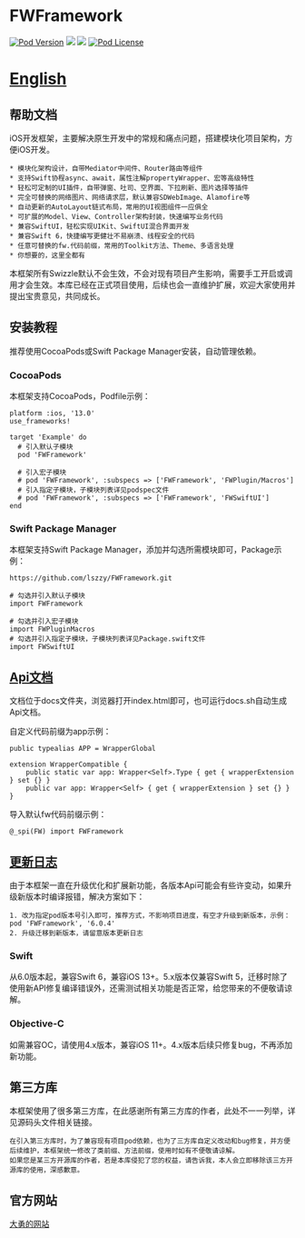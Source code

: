 # FWFramework

[![Pod Version](https://img.shields.io/cocoapods/v/FWFramework.svg?style=flat)](http://cocoadocs.org/docsets/FWFramework/)
[![](https://img.shields.io/endpoint?url=https%3A%2F%2Fswiftpackageindex.com%2Fapi%2Fpackages%2Flszzy%2FFWFramework%2Fbadge%3Ftype%3Dplatforms)](https://swiftpackageindex.com/lszzy/FWFramework)
[![](https://img.shields.io/endpoint?url=https%3A%2F%2Fswiftpackageindex.com%2Fapi%2Fpackages%2Flszzy%2FFWFramework%2Fbadge%3Ftype%3Dswift-versions)](https://swiftpackageindex.com/lszzy/FWFramework)
[![Pod License](https://img.shields.io/cocoapods/l/FWFramework.svg?style=flat)](https://github.com/lszzy/FWFramework/blob/master/LICENSE)

# [English](https://github.com/lszzy/FWFramework/blob/master/README.md)

## 帮助文档
iOS开发框架，主要解决原生开发中的常规和痛点问题，搭建模块化项目架构，方便iOS开发。

	* 模块化架构设计，自带Mediator中间件、Router路由等组件
	* 支持Swift协程async、await，属性注解propertyWrapper、宏等高级特性
	* 轻松可定制的UI插件，自带弹窗、吐司、空界面、下拉刷新、图片选择等插件
	* 完全可替换的网络图片、网络请求层，默认兼容SDWebImage、Alamofire等
	* 自动更新的AutoLayout链式布局，常用的UI视图组件一应俱全
	* 可扩展的Model、View、Controller架构封装，快速编写业务代码
	* 兼容SwiftUI，轻松实现UIKit、SwiftUI混合界面开发
    * 兼容Swift 6，快捷编写更健壮不易崩溃、线程安全的代码   
	* 任意可替换的fw.代码前缀，常用的Toolkit方法、Theme、多语言处理
	* 你想要的，这里全都有

本框架所有Swizzle默认不会生效，不会对现有项目产生影响，需要手工开启或调用才会生效。本库已经在正式项目使用，后续也会一直维护扩展，欢迎大家使用并提出宝贵意见，共同成长。

## 安装教程
推荐使用CocoaPods或Swift Package Manager安装，自动管理依赖。

### CocoaPods
本框架支持CocoaPods，Podfile示例：

	platform :ios, '13.0'
	use_frameworks!

	target 'Example' do
	  # 引入默认子模块
	  pod 'FWFramework'
   
      # 引入宏子模块
      # pod 'FWFramework', :subspecs => ['FWFramework', 'FWPlugin/Macros']   
	  # 引入指定子模块，子模块列表详见podspec文件
	  # pod 'FWFramework', :subspecs => ['FWFramework', 'FWSwiftUI']
	end

### Swift Package Manager
本框架支持Swift Package Manager，添加并勾选所需模块即可，Package示例：

	https://github.com/lszzy/FWFramework.git
	
	# 勾选并引入默认子模块
	import FWFramework
 
    # 勾选并引入宏子模块
    import FWPluginMacros 
	# 勾选并引入指定子模块，子模块列表详见Package.swift文件
	import FWSwiftUI

## [Api文档](https://fwframework.wuyong.site)
文档位于docs文件夹，浏览器打开index.html即可，也可运行docs.sh自动生成Api文档。

自定义代码前缀为app示例：

	public typealias APP = WrapperGlobal
	
	extension WrapperCompatible {
	    public static var app: Wrapper<Self>.Type { get { wrapperExtension } set {} }
	    public var app: Wrapper<Self> { get { wrapperExtension } set {} }
	}
	
导入默认fw代码前缀示例：

	@_spi(FW) import FWFramework

## [更新日志](https://github.com/lszzy/FWFramework/blob/master/CHANGELOG_CN.md)
由于本框架一直在升级优化和扩展新功能，各版本Api可能会有些许变动，如果升级新版本时编译报错，解决方案如下：

	1. 改为指定pod版本号引入即可，推荐方式，不影响项目进度，有空才升级到新版本，示例：pod 'FWFramework', '6.0.4'
	2. 升级迁移到新版本，请留意版本更新日志

### Swift
从6.0版本起，兼容Swift 6，兼容iOS 13+。5.x版本仅兼容Swift 5，迁移时除了使用新API修复编译错误外，还需测试相关功能是否正常，给您带来的不便敬请谅解。

### Objective-C
如需兼容OC，请使用4.x版本，兼容iOS 11+。4.x版本后续只修复bug，不再添加新功能。

## 第三方库
本框架使用了很多第三方库，在此感谢所有第三方库的作者，此处不一一列举，详见源码头文件相关链接。  
 
	在引入第三方库时，为了兼容现有项目pod依赖，也为了三方库自定义改动和bug修复，并方便后续维护，本框架统一修改了类前缀、方法前缀，使用时如有不便敬请谅解。
	如果您是某三方开源库的作者，若是本库侵犯了您的权益，请告诉我，本人会立即移除该三方开源库的使用，深感歉意。

## 官方网站
[大勇的网站](http://www.wuyong.site)
